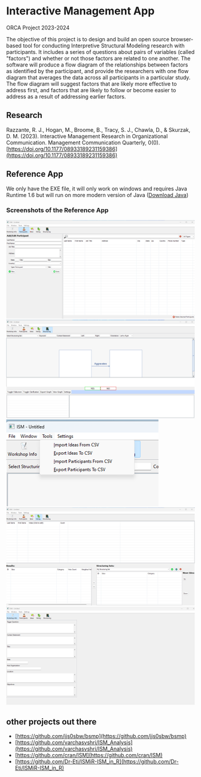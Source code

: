 # Interactive Management App
ORCA Project 2023-2024

The objective of this project is to design and build an open source browser-based tool for conducting Interpretive Structural Modeling research with participants. It includes a series of questions about pairs of variables (called "factors") and whether or not those factors are related to one another. The software will produce a flow diagram of the relationships between factors as identified by the participant, and provide the researchers with one flow diagram that averages the data across all participants in a particular study. The flow diagram will suggest factors that are likely more effective to address first, and factors that are likely to follow or become easier to address as a result of addressing earlier factors.

## Research 
Razzante, R. J., Hogan, M., Broome, B., Tracy, S. J., Chawla, D., & Skurzak, D. M. (2023). Interactive Management Research in Organizational Communication. Management Communication Quarterly, 0(0). [https://doi.org/10.1177/08933189231159386](https://doi.org/10.1177/08933189231159386)

## Reference App
We only have the EXE file, it will only work on windows and requires Java Runtime 1.6 but will run on more modern version of Java ([Download Java](https://www.java.com/download/ie_manual.jsp))

### Screenshots of the Reference App
![Participants](https://github.com/VERSO-UVM/interactive-management-app/blob/main/references/participants.png)
![Structuring](https://github.com/VERSO-UVM/interactive-management-app/blob/main/references/structuring.png)
![Tools](https://github.com/VERSO-UVM/interactive-management-app/blob/main/references/tools.png)
![Voting](https://github.com/VERSO-UVM/interactive-management-app/blob/main/references/voting.png)
![Workshop Info](https://github.com/VERSO-UVM/interactive-management-app/blob/main/references/workshop_info.png)

## other projects out there
* [https://github.com/jjs0sbw/bsmp](https://github.com/jjs0sbw/bsmp)
* [https://github.com/varchasvshri/ISM_Analysis](https://github.com/varchasvshri/ISM_Analysis)
* [https://github.com/cran/ISM](https://github.com/cran/ISM)
* [https://github.com/Dr-Eti/ISMiR-ISM_in_R](https://github.com/Dr-Eti/ISMiR-ISM_in_R)
